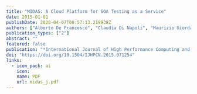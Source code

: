 ```yaml
---
title: "MIDAS: A Cloud Platform for SOA Testing as a Service"
date: 2015-01-01
publishDate: 2020-04-07T08:57:13.219938Z
authors: ["Alberto De Francesco", "Claudia Di Napoli", "Maurizio Giordano", "Giuseppe Ottaviano", "Nicola Tonellotto", "Raffaele Perego"]
publication_types: ["2"]
abstract: ""
featured: false
publication: "*International Journal of High Performance Computing and Networking*"
doi: "https://doi.org/10.1504/IJHPCN.2015.071254"
links:
  - icon_pack: ai
    icon:
    name: PDF
    url: midas_j.pdf
---
```

